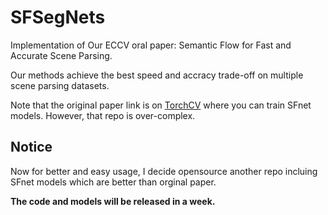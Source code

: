 # SFSegNets
Implementation of Our ECCV oral paper: Semantic Flow for Fast and Accurate Scene Parsing. 

Our methods achieve the best speed and accracy trade-off on multiple scene parsing datasets.  

Note that the original paper link is on [TorchCV](https://github.com/donnyyou/torchcv) where you can train SFnet models. 
However, that repo is over-complex.


## Notice
Now for better and easy usage, I decide opensource another repo incluing SFnet models which are better than orginal paper.

**The code and models will be released in a week.**
